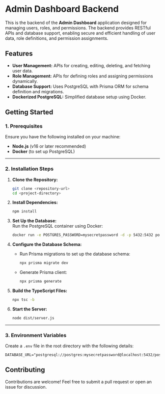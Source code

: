 # Admin Dashboard Backend  

This is the backend of the **Admin Dashboard** application designed for managing users, roles, and permissions. The backend provides RESTful APIs and database support, enabling secure and efficient handling of user data, role definitions, and permission assignments.  

## **Features**  

- **User Management:** APIs for creating, editing, deleting, and fetching user data.  
- **Role Management:** APIs for defining roles and assigning permissions dynamically.  
- **Database Support:** Uses PostgreSQL with Prisma ORM for schema definition and migrations.  
- **Dockerized PostgreSQL:** Simplified database setup using Docker.  
## **Getting Started**  

### **1. Prerequisites**  

Ensure you have the following installed on your machine:  
- **Node.js** (v16 or later recommended)  
- **Docker** (to set up PostgreSQL)  

---

### **2. Installation Steps**  

1. **Clone the Repository:**  
   ```bash  
   git clone <repository-url>  
   cd <project-directory>  
   ```  

2. **Install Dependencies:**  
   ```bash  
   npm install  
   ```  

3. **Set Up the Database:**  
   Run the PostgreSQL container using Docker:  
   ```bash  
   docker run -e POSTGRES_PASSWORD=mysecretpassword -d -p 5432:5432 postgres  
   ```  

4. **Configure the Database Schema:**  
   - Run Prisma migrations to set up the database schema:  
     ```bash  
     npx prisma migrate dev  
     ```  
   - Generate Prisma client:  
     ```bash  
     npx prisma generate  
     ```  

5. **Build the TypeScript Files:**  
   ```bash  
   npx tsc -b  
   ```  

6. **Start the Server:**  
   ```bash  
   node dist/server.js  
   ```  

---

### **3. Environment Variables**  

Create a `.env` file in the root directory with the following details:  
```env  
DATABASE_URL="postgresql://postgres:mysecretpassword@localhost:5432/postgres"  
```  


## **Contributing**  

Contributions are welcome! Feel free to submit a pull request or open an issue for discussion.  
 
